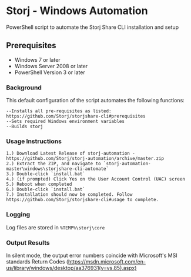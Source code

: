 Storj - Windows Automation
===============

PowerShell script to automate the Storj Share CLI installation and setup

Prerequisites
-------------

* Windows 7 or later
* Windows Server 2008 or later
* PowerShell Version 3 or later

### Background

This default configuration of the script automates the following functions:

```
--Installs all pre-requisites as listed: https://github.com/Storj/storjshare-cli#prerequisites
--Sets required Windows environment variables
--Builds storj
```

### Usage Instructions

```
1.) Download Latest Release of storj-automation - https://github.com/Storj/storj-automation/archive/master.zip
2.) Extract the ZIP, and navigate to `storj-automation-master\windows\storjshare-cli-automate`
3.) Double-click `install.bat`
4.) (if prompted) Click Yes on the User Account Control (UAC) screen
5.) Reboot when completed
6.) Double-click `install.bat`
7.) Installation should now be completed. Follow https://github.com/Storj/storjshare-cli#usage to complete.
```
### Logging

Log files are stored in `%TEMP%\storj\core`

  ### Output Results
In silent mode, the output error numbers coincide with Microsoft's MSI standards
Return Codes (https://msdn.microsoft.com/en-us/library/windows/desktop/aa376931(v=vs.85).aspx)
